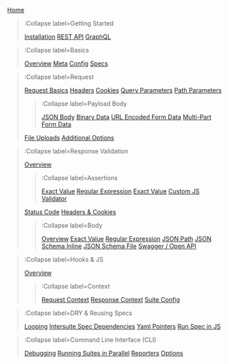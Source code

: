 [Home](/)

> :Collapse label=Getting Started
>
> [Installation](/docs/getting-started/installation)
> [REST API](/docs/getting-started/rest-api)
> [GraphQL](/docs/getting-started/graphql)

> :Collapse label=Basics
>
> [Overview](/docs/basics/overview)
> [Meta](/docs/basics/meta)
> [Config](/docs/basics/config)
> [Specs](/docs/basics/specs)

> :Collapse label=Request
>
> [Request Basics](/docs/request/request-basics)
> [Headers](/docs/request/headers)
> [Cookies](/docs/request/cookies)
> [Query Parameters](/docs/request/query-parameters)
> [Path Parameters](/docs/request/path-parameters)
>
> > :Collapse label=Payload Body
> >
> > [JSON Body](/docs/request/payload-body/json-body)
> > [Binary Data](/docs/request/payload-body/binary-data)
> > [URL Encoded Form Data](/docs/request/payload-body/url-encoded-form-data)
> > [Multi-Part Form Data](/docs/request/payload-body/multi-part-form-data)
>
> [File Uploads](/docs/request/file-uploads)
> [Additional Options](/docs/request/additional-options)

> :Collapse label=Response Validation
>
> [Overview](/docs/response-validation/overview)
>
> > :Collapse label=Assertions
> >
> > [Exact Value](/docs/response-validation/overview#exact-value)
> > [Regular Expression](/docs/response-validation/overview#regular-expression)
> > [Exact Value](/docs/response-validation/overview#exact-value)
> > [Custom JS Validator](/docs/response-validation/overview#custom-validator)
>
> [Status Code](/docs/response-validation/status-code)
> [Headers & Cookies](/docs/response-validation/overview#general-assertions)
>
> > :Collapse label=Body
> >
> > [Overview](/docs/response-validation/body/overview)
> > [Exact Value](/docs/response-validation/body/overview#exact-value)
> > [Regular Expression](/docs/response-validation/body/overview#regular-expression)
> > [JSON Path](/docs/response-validation/body/overview#json-path)
> > [JSON Schema Inline](/docs/response-validation/body/json-schema-inline)
> > [JSON Schema File](/docs/response-validation/body/json-schema-file)
> > [Swagger / Open API](/docs/response-validation/body/swagger-open-api)

> :Collapse label=Hooks & JS
>
> [Overview](/docs/hooks/overview)
>
> > :Collapse label=Context
> >
> > [Request Context](/docs/hooks/context/request)
> > [Response Context](/docs/hooks/context/response)
> > [Suite Config](/docs/hooks/context/suite-config)

> :Collapse label=DRY & Reusing Specs
>
> [Looping](/docs/reusing-specs/looping)
> [Intersuite Spec Dependencies](/docs/reusing-specs/intersuite-spec-deps)
> [Yaml Pointers](/docs/reusing-specs/yaml-pointers)
> [Run Spec in JS](/docs/reusing-specs/run-spec-in-js)

> :Collapse label=Command Line Interface (CLI)
>
> [Debugging](/docs/cli/debugging)
> [Running Suites in Parallel](/docs/cli/running-suites-parallel)
> [Reporters](/docs/cli/reporters)
> [Options](/docs/cli/options)
